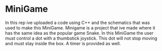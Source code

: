 # MiniGame
In this rep ive uploaded a code using C++ and the schematics that was used to make this MiniGame. Minigame is a project that ive made where it has the same idea as the popular game Snake. In this MiniGame the user must control a dot with a thumbstick joystick. This dot will not stop moving and must stay inside the box. A timer is provided as well.
